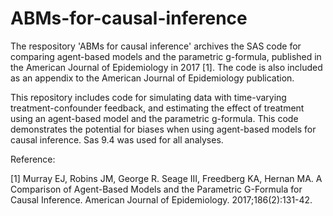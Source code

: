 # ABMs-for-causal-inference
The respository 'ABMs for causal inference' archives the SAS code for comparing agent-based models and the parametric g-formula, published in the American Journal of Epidemiology in 2017 [1]. The code is also included as an appendix to the American Journal of Epidemiology publication. 

This repository includes code for simulating data with time-varying treatment-confounder feedback, and estimating the effect of treatment using an agent-based model and the parametric g-formula. This code demonstrates the potential for biases when using agent-based models for causal inference. Sas 9.4 was used for all analyses. 

Reference:

[1] Murray EJ, Robins JM, George R. Seage III, Freedberg KA, Hernan MA. A Comparison of Agent-Based Models and the Parametric G-Formula for Causal Inference. American Journal of Epidemiology. 2017;186(2):131-42.
